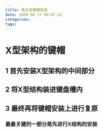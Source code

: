 ```yaml
---
title: 笔记本键帽安装
date: 2020-08-17 09:07:12
categories:
tags:
---
```

# X型架构的键帽
## 1 首先安装X型架构的中间部分
## 2 将X型结构装进键盘槽内
## 3 最终再将键帽安装上进行复原
### 最最关键的一部分是先进行X结构的安装